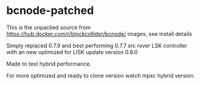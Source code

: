 # bcnode-patched

This is the unpacked source from https://hub.docker.com/r/blockcollider/bcnode/ images, see install details

Simply replaced 0.7.9 and best performing 0.7.7 src rover LSK controller with an new optimized for LISK update version 0.8.0 

Made to test hybrid performance.

For more optimized and ready to clone version watch mpxc hybrid version.
